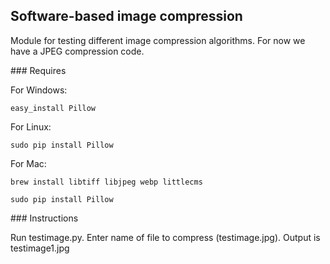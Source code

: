 ## Software-based image compression

Module for testing different image compression algorithms. For now we have a JPEG compression code. 

### Requires

For Windows:
```
easy_install Pillow
```

For Linux:
```
sudo pip install Pillow
```

For Mac:
```
brew install libtiff libjpeg webp littlecms
```
```
sudo pip install Pillow
```

### Instructions

Run testimage.py. Enter name of file to compress (testimage.jpg). Output is testimage1.jpg